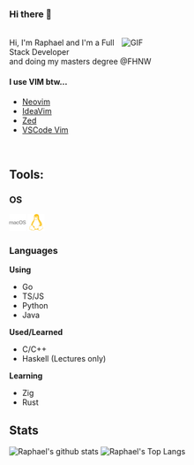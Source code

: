 ### Hi there 👋

<br />
<img align="right" width="300" alt="GIF" src="https://i.imgur.com/291lzxL.gif" />
Hi, I'm Raphael and I'm a Full Stack Developer <br />
and doing my masters degree @FHNW <br />


#### I use VIM btw...
- [Neovim](https://github.com/raphaelluethy/nvim)
- [IdeaVim](https://github.com/raphaelluethy/ideavim)
- [Zed](https://gist.github.com/raphaelluethy/9d6d93995b49fdd5b1927d3dc93c92c1)
- [VSCode Vim](https://github.com/raphaelluethy/vscode)
<br />


## Tools:

### OS
<div>
    <img src="./assets/macos-color.svg" width="30" />
    <img src="./assets/linux-color.svg" width="30" />
</div>

### Languages
**Using**
- Go
- TS/JS
- Python
- Java

**Used/Learned**
- C/C++
- Haskell (Lectures only)

**Learning**
- Zig
- Rust

## Stats

![Raphael's github stats](https://github-readme-stats.vercel.app/api?username=raphaelluethy&count_private=true&theme=dark&show_icons=true)
![Raphael's Top Langs](https://github-readme-stats.vercel.app/api/top-langs/?username=raphaelluethy&layout=compact&theme=dark)
